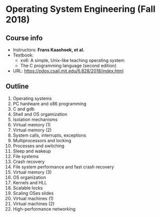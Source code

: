# Operating System Engineering (Fall 2018)

## Course info

- Instructors: **Frans Kaashoek, et al.**
- Textbook:
    - xv6: A simple, Unix-like teaching operating system
    - The C programming language (second edition) 
- URL: https://pdos.csail.mit.edu/6.828/2018/index.html

## Outline

1. Operating systems
2. PC hardware and x86 programming
3. C and gdb
4. Shell and OS orgamization
5. Isolation mechanisms
6. Virtual memory (1)
7. Virtual memory (2)
8. System calls, interrupts, exceptions
9. Multiprocessors and locking
10. Processes and switching
11. Sleep and wakeup
12. File systems
13. Crash recovery
14. File system performance and fast crash recovery
15. Virtual memory (3)
16. OS organization
17. Kernels and HLL
18. Scalable locks
19. Scaling OSes slides
20. Virtual machines (1)
21. Virtual machines (2)
22. High-performance networking
